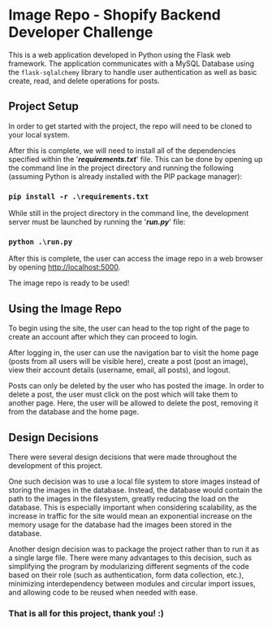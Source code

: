 #  Image Repo - Shopify Backend Developer Challenge
This is a web application developed in Python using the Flask web framework. The application communicates with a MySQL Database using the `flask-sqlalchemy` library to handle user authentication as well as basic create, read, and delete operations for posts.

## Project Setup
In order to get started with the project, the repo will need to be cloned to your local system. 

After this is complete, we will need to install all of the dependencies specified within the '**_requirements.txt_**' file. This can be done by opening up the command line in the project directory and running the following (assuming Python is already installed with the PIP package manager):
### `pip install -r .\requirements.txt`

While still in the project directory in the command line, the development server must be launched by running the '**_run.py_**' file:
### `python .\run.py`

After this is complete, the user can access the image repo in a web browser by opening [http://localhost:5000](http://localhost:5000).

The image repo is ready to be used!

## Using the Image Repo
To begin using the site, the user can head to the top right of the page to create an account after which they can proceed to login. 

After logging in, the user can use the navigation bar to visit the home page (posts from all users will be visible here), create a post (post an image), view their account details (username, email, all posts), and logout.

Posts can only be deleted by the user who has posted the image. In order to delete a post, the user must click on the post which will take them to another page. Here, the user will be allowed to delete the post, removing it from the database and the home page.

## Design Decisions
There were several design decisions that were made throughout the development of this project.

One such decision was to use a local file system to store images instead of storing the images in the database. Instead, the database would contain the path to the images in the filesystem, greatly reducing the load on the database. This is especially important when considering scalability, as the increase in traffic for the site would mean an exponential increase on the memory usage for the database had the images been stored in the database.

Another design decision was to package the project rather than to run it as a single large file. There were many advantages to this decision, such as simplifying the program by modularizing different segments of the code based on their role (such as authentication, form data collection, etc.), minimizing interdependency between modules and circular import issues, and allowing code to be reused when needed with ease.

### That is all for this project, thank you! :)
